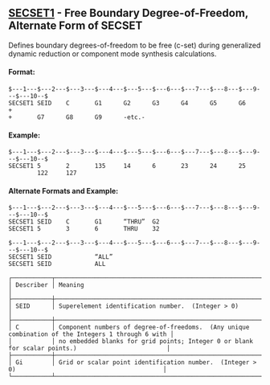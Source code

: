 ## [SECSET1](https://help.hexagonmi.com/bundle/MSC_Nastran_2022.4/page/Nastran_Combined_Book/qrg/bulkqrs/TOC.SECSET1.xhtml) - Free Boundary Degree-of-Freedom, Alternate Form of SECSET

Defines boundary degrees-of-freedom to be free (c-set) during generalized dynamic reduction or component mode synthesis calculations.

#### Format:

```nastran
$---1---$---2---$---3---$---4---$---5---$---6---$---7---$---8---$---9---$---10--$
SECSET1 SEID    C       G1      G2      G3      G4      G5      G6      +       
+       G7      G8      G9      -etc.-                                          
```

#### Example:

```nastran
$---1---$---2---$---3---$---4---$---5---$---6---$---7---$---8---$---9---$---10--$
SECSET1 5       2       135     14      6       23      24      25              
        122     127                                                             
```

#### Alternate Formats and Example:

```nastran
$---1---$---2---$---3---$---4---$---5---$---6---$---7---$---8---$---9---$---10--$
SECSET1 SEID    C       G1      “THRU”  G2                                      
SECSET1 5       3       6       THRU    32                                      
```

```nastran
$---1---$---2---$---3---$---4---$---5---$---6---$---7---$---8---$---9---$---10--$
SECSET1 SEID            “ALL”                                                   
SECSET1 SEID            ALL                                                     
```

```text
┌───────────┬────────────────────────────────────────────────────────────────────────────────────────────────────┐
│ Describer │ Meaning                                                                                            │
├───────────┼────────────────────────────────────────────────────────────────────────────────────────────────────┤
│ SEID      │ Superelement identification number.  (Integer > 0)                                                 │
├───────────┼────────────────────────────────────────────────────────────────────────────────────────────────────┤
│ C         │ Component numbers of degree-of-freedoms.  (Any unique combination of the Integers 1 through 6 with │
│           │ no embedded blanks for grid points; Integer 0 or blank for scalar points.)                         │
├───────────┼────────────────────────────────────────────────────────────────────────────────────────────────────┤
│ Gi        │ Grid or scalar point identification number.  (Integer > 0)                                         │
└───────────┴────────────────────────────────────────────────────────────────────────────────────────────────────┘
```
